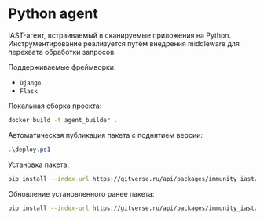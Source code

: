 # Python agent

IAST-агент, встраиваемый в сканируемые приложения на Python. Инструментирование реализуется путём внедрения middleware для перехвата обработки запросов.

Поддерживаемые фреймворки:
- `Django`
- `Flask`

Локальная сборка проекта:

```bash
docker build -t agent_builder .
```

Автоматическая публикация пакета с поднятием версии:

```powershell
.\deploy.ps1
```

Установка пакета:

```bash
pip install --index-url https://gitverse.ru/api/packages/immunity_iast/pypi/simple/ immunity-python-agent
```

Обновление установленного ранее пакета:

```bash
pip install --index-url https://gitverse.ru/api/packages/immunity_iast/pypi/simple/ immunity-python-agent --upgrade
```
